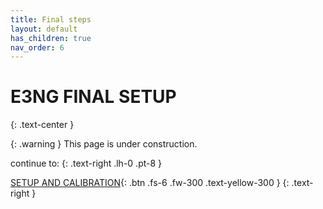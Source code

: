 ```yaml
---
title: Final steps
layout: default
has_children: true
nav_order: 6
---
```

# E3NG FINAL SETUP
{: .text-center }

{: .warning }
This page is under construction.

continue to:
{: .text-right .lh-0 .pt-8 }

[SETUP AND CALIBRATION]{: .btn .fs-6 .fw-300 .text-yellow-300 }
{: .text-right }

[SETUP AND CALIBRATION]: https://rh3d.xyz/setup.html
